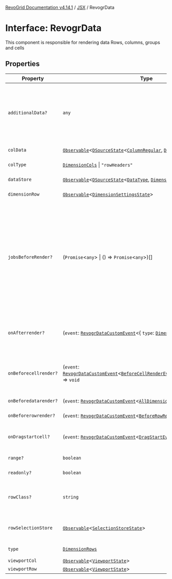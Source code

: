 [RevoGrid Documentation v4.14.1](README.md) / [JSX](Namespace.JSX.md) / RevogrData

# Interface: RevogrData

This component is responsible for rendering data
Rows, columns, groups and cells

## Properties

| Property | Type | Description | Defined in |
| ------ | ------ | ------ | ------ |
| `additionalData?` | `any` | Additional data to pass to renderer Used in plugins such as vue or react to pass root app entity to cells | [src/components.d.ts:1708](https://github.com/revolist/revogrid/blob/925db466c3d20933669e374666cd0ddbe00cac19/src/components.d.ts#L1708) |
| `colData` | [`Observable`](TypeAlias.Observable.md)\<[`DSourceState`](TypeAlias.DSourceState.md)\<[`ColumnRegular`](Interface.ColumnRegular.md), [`DimensionCols`](TypeAlias.DimensionCols.md)\>\> | Column source | [src/components.d.ts:1712](https://github.com/revolist/revogrid/blob/925db466c3d20933669e374666cd0ddbe00cac19/src/components.d.ts#L1712) |
| `colType` | [`DimensionCols`](TypeAlias.DimensionCols.md) \| `"rowHeaders"` | Column data type | [src/components.d.ts:1716](https://github.com/revolist/revogrid/blob/925db466c3d20933669e374666cd0ddbe00cac19/src/components.d.ts#L1716) |
| `dataStore` | [`Observable`](TypeAlias.Observable.md)\<[`DSourceState`](TypeAlias.DSourceState.md)\<[`DataType`](TypeAlias.DataType.md), [`DimensionRows`](TypeAlias.DimensionRows.md)\>\> | Data rows source | [src/components.d.ts:1720](https://github.com/revolist/revogrid/blob/925db466c3d20933669e374666cd0ddbe00cac19/src/components.d.ts#L1720) |
| `dimensionRow` | [`Observable`](TypeAlias.Observable.md)\<[`DimensionSettingsState`](Interface.DimensionSettingsState.md)\> | Dimension settings Y | [src/components.d.ts:1724](https://github.com/revolist/revogrid/blob/925db466c3d20933669e374666cd0ddbe00cac19/src/components.d.ts#L1724) |
| `jobsBeforeRender?` | (`Promise`\<`any`\> \| () => `Promise`\<`any`\>)[] | Prevent rendering until job is done. Can be used for initial rendering performance improvement. When several plugins require initial rendering this will prevent double initial rendering. | [src/components.d.ts:1728](https://github.com/revolist/revogrid/blob/925db466c3d20933669e374666cd0ddbe00cac19/src/components.d.ts#L1728) |
| `onAfterrender?` | (`event`: [`RevogrDataCustomEvent`](Interface.RevogrDataCustomEvent.md)\<\{ `type`: [`DimensionRows`](TypeAlias.DimensionRows.md); \}\>) => `void` | When data render finished for the designated type | [src/components.d.ts:1732](https://github.com/revolist/revogrid/blob/925db466c3d20933669e374666cd0ddbe00cac19/src/components.d.ts#L1732) |
| `onBeforecellrender?` | (`event`: [`RevogrDataCustomEvent`](Interface.RevogrDataCustomEvent.md)\<[`BeforeCellRenderEvent`](Interface.BeforeCellRenderEvent.md)\<[`CellTemplateProp`](Interface.CellTemplateProp.md)\>\>) => `void` | Before each cell render function. Allows to override cell properties | [src/components.d.ts:1736](https://github.com/revolist/revogrid/blob/925db466c3d20933669e374666cd0ddbe00cac19/src/components.d.ts#L1736) |
| `onBeforedatarender?` | (`event`: [`RevogrDataCustomEvent`](Interface.RevogrDataCustomEvent.md)\<[`AllDimensionType`](Interface.AllDimensionType.md)\>) => `void` | Before data render | [src/components.d.ts:1740](https://github.com/revolist/revogrid/blob/925db466c3d20933669e374666cd0ddbe00cac19/src/components.d.ts#L1740) |
| `onBeforerowrender?` | (`event`: [`RevogrDataCustomEvent`](Interface.RevogrDataCustomEvent.md)\<[`BeforeRowRenderEvent`](Interface.BeforeRowRenderEvent.md)\<`any`\>\>) => `void` | Before each row render | [src/components.d.ts:1744](https://github.com/revolist/revogrid/blob/925db466c3d20933669e374666cd0ddbe00cac19/src/components.d.ts#L1744) |
| `onDragstartcell?` | (`event`: [`RevogrDataCustomEvent`](Interface.RevogrDataCustomEvent.md)\<[`DragStartEvent`](Interface.DragStartEvent.md)\>) => `void` | Event emitted on cell drag start | [src/components.d.ts:1748](https://github.com/revolist/revogrid/blob/925db466c3d20933669e374666cd0ddbe00cac19/src/components.d.ts#L1748) |
| `range?` | `boolean` | Range allowed | [src/components.d.ts:1752](https://github.com/revolist/revogrid/blob/925db466c3d20933669e374666cd0ddbe00cac19/src/components.d.ts#L1752) |
| `readonly?` | `boolean` | Readonly mode | [src/components.d.ts:1756](https://github.com/revolist/revogrid/blob/925db466c3d20933669e374666cd0ddbe00cac19/src/components.d.ts#L1756) |
| `rowClass?` | `string` | Defines property from which to read row class | [src/components.d.ts:1760](https://github.com/revolist/revogrid/blob/925db466c3d20933669e374666cd0ddbe00cac19/src/components.d.ts#L1760) |
| `rowSelectionStore` | [`Observable`](TypeAlias.Observable.md)\<[`SelectionStoreState`](TypeAlias.SelectionStoreState.md)\> | Selection, range, focus for row selection | [src/components.d.ts:1764](https://github.com/revolist/revogrid/blob/925db466c3d20933669e374666cd0ddbe00cac19/src/components.d.ts#L1764) |
| `type` | [`DimensionRows`](TypeAlias.DimensionRows.md) | Row data type | [src/components.d.ts:1768](https://github.com/revolist/revogrid/blob/925db466c3d20933669e374666cd0ddbe00cac19/src/components.d.ts#L1768) |
| `viewportCol` | [`Observable`](TypeAlias.Observable.md)\<[`ViewportState`](Interface.ViewportState.md)\> | Viewport X | [src/components.d.ts:1772](https://github.com/revolist/revogrid/blob/925db466c3d20933669e374666cd0ddbe00cac19/src/components.d.ts#L1772) |
| `viewportRow` | [`Observable`](TypeAlias.Observable.md)\<[`ViewportState`](Interface.ViewportState.md)\> | Viewport Y | [src/components.d.ts:1776](https://github.com/revolist/revogrid/blob/925db466c3d20933669e374666cd0ddbe00cac19/src/components.d.ts#L1776) |
